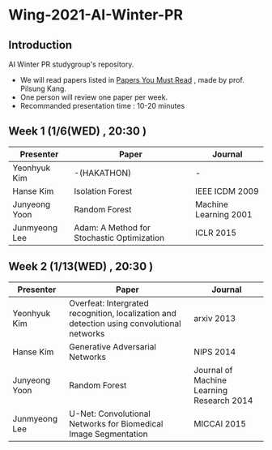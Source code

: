 # Wing-2021-AI-Winter-PR

## Introduction

AI Winter PR studygroup's repository. 

- We will read papers listed in [Papers You Must Read](https://www.notion.so/c3b3474d18ef4304b23ea360367a5137?v=5d763ad5773f44eb950f49de7d7671bd) , made by prof. Pilsung Kang.
- One person will review one paper per week.
- Recommanded presentation time : 10-20 minutes



## Week 1 (1/6(WED) , 20:30 )

| Presenter | Paper | Journal|
| --------- | ---- | -------|
| Yeonhyuk Kim |  -(HAKATHON)    | -|
| Hanse Kim |  Isolation Forest    | IEEE ICDM 2009|
| Junyeong Yoon |   Random Forest   | Machine Learning 2001 | 
| Junmyeong Lee | Adam: A Method for Stochastic Optimization | ICLR 2015 |


## Week 2 (1/13(WED) , 20:30 )

| Presenter | Paper | Journal|
| --------- | ---- | -------|
| Yeonhyuk Kim |  Overfeat: Intergrated recognition, localization and detection using convolutional networks   | arxiv 2013|
| Hanse Kim |  Generative Adversarial Networks   | NIPS 2014 |
| Junyeong Yoon |   Random Forest   | Journal of Machine Learning Research 2014| 
| Junmyeong Lee | U-Net: Convolutional Networks for Biomedical Image Segmentation | MICCAI 2015 |


